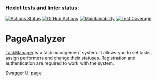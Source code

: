 ### Hexlet tests and linter status:
[![Actions Status](https://github.com/nikisysoev/java-project-5/workflows/hexlet-check/badge.svg)](https://github.com/nikisysoev/java-project-5/actions)
[![GitHub Actions](https://github.com/nikisysoev/java-project-5/actions/workflows/github-actions.yml/badge.svg)](https://github.com/nikisysoev/java-project-5/actions/workflows/github-actions.yml)
[![Maintainability](https://api.codeclimate.com/v1/badges/b39eaf95a3b16c1ab91d/maintainability)](https://codeclimate.com/github/nikisysoev/java-project-5/maintainability)
[![Test Coverage](https://api.codeclimate.com/v1/badges/b39eaf95a3b16c1ab91d/test_coverage)](https://codeclimate.com/github/nikisysoev/java-project-5/test_coverage)

# PageAnalyzer

[TaskManager](https://remote-task-manager.herokuapp.com/) is a task management system. It allows you to set tasks, assign performers and change their statuses. Registration and authentication are required to work with the system.

[Swagger UI page](https://remote-task-manager.herokuapp.com/swagger-ui.html)

